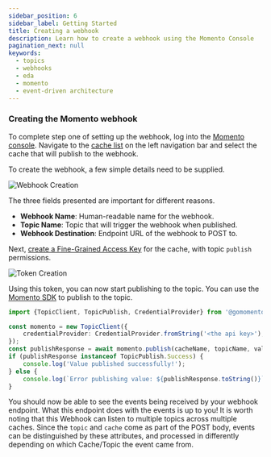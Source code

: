```yaml
---
sidebar_position: 6
sidebar_label: Getting Started
title: Creating a webhook
description: Learn how to create a webhook using the Momento Console
pagination_next: null
keywords:
  - topics
  - webhooks
  - eda
  - momento
  - event-driven architecture
---
```


### Creating the Momento webhook

To complete step one of setting up the webhook, log into the [Momento console](https://console.gomomento.com). Navigate to the [cache list](https://console.gomomento.com/caches) on the left navigation bar and select the cache that will publish to the webhook.

To create the webhook, a few simple details need to be supplied.

![Webhook Creation](@site/static/img/topics/creating_webhook.jpg)

The three fields presented are important for different reasons.

-   **Webhook Name**: Human-readable name for the webhook.
-   **Topic Name**: Topic that will trigger the webhook when published.
-   **Webhook Destination**: Endpoint URL of the webhook to POST to.

Next, [create a Fine-Grained Access Key](https://console.gomomento.com/api-keys) for the cache, with topic `publish` permissions.

![Token Creation](@site/static/img/topics/patterns/create-fine-grained-token.png)

Using this token, you can now start publishing to the topic. You can use the [Momento SDK](/topics/develop/api-reference) to publish to the topic.
```typescript
import {TopicClient, TopicPublish, CredentialProvider} from '@gomomento/sdk';

const momento = new TopicClient({
    credentialProvider: CredentialProvider.fromString('<the api key>'),
});
const publishResponse = await momento.publish(cacheName, topicName, value);
if (publishResponse instanceof TopicPublish.Success) {
    console.log('Value published successfully!');
} else {
    console.log(`Error publishing value: ${publishResponse.toString()}`);
}
```

You should now be able to see the events being received by your webhook endpoint. What this endpoint does with the events is up to you! It is worth noting that this Webhook can listen to multiple topics across multiple caches. Since the `topic` and `cache` come as part of the POST body, events can be distinguished by these attributes, and processed in differently depending on which Cache/Topic the event came from.